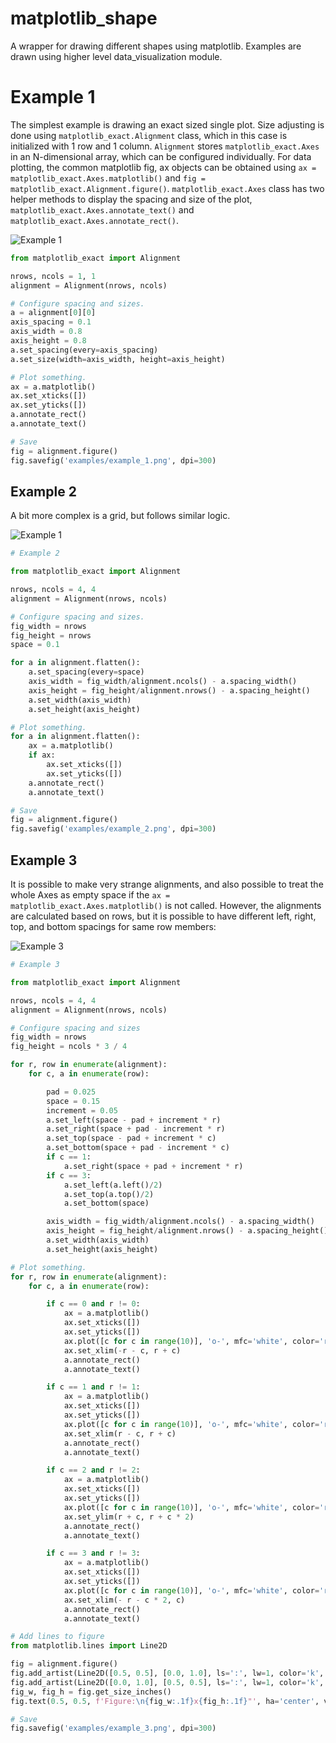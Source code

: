 # matplotlib_shape

A wrapper for drawing different shapes using matplotlib. Examples are drawn using higher level data_visualization module.


# Example 1

The simplest example is drawing an exact sized single plot. Size adjusting is done using `matplotlib_exact.Alignment` class, which in this case is initialized with 1 row and 1 column. `Alignment` stores `matplotlib_exact.Axes` in an N-dimensional array, which can be configured individually. For data plotting, the common matplotlib fig, ax objects can be obtained using `ax = matplotlib_exact.Axes.matplotlib()` and `fig = matplotlib_exact.Alignment.figure()`. `matplotlib_exact.Axes` class has two helper methods to display the spacing and size of the plot, `matplotlib_exact.Axes.annotate_text()` and `matplotlib_exact.Axes.annotate_rect()`.

![Example 1](https://github.com/rpylkkanen/exact-size-matplotlib/blob/main/examples/example_1.png)

```python
from matplotlib_exact import Alignment

nrows, ncols = 1, 1
alignment = Alignment(nrows, ncols)

# Configure spacing and sizes.
a = alignment[0][0]
axis_spacing = 0.1
axis_width = 0.8
axis_height = 0.8
a.set_spacing(every=axis_spacing)
a.set_size(width=axis_width, height=axis_height)

# Plot something.
ax = a.matplotlib()
ax.set_xticks([])
ax.set_yticks([])	
a.annotate_rect()
a.annotate_text()

# Save
fig = alignment.figure()
fig.savefig('examples/example_1.png', dpi=300)
```


## Example 2

A bit more complex is a grid, but follows similar logic. 

![Example 1](https://github.com/rpylkkanen/exact-size-matplotlib/blob/main/examples/example_2.png)

```python
# Example 2

from matplotlib_exact import Alignment

nrows, ncols = 4, 4
alignment = Alignment(nrows, ncols)

# Configure spacing and sizes.
fig_width = nrows
fig_height = nrows
space = 0.1

for a in alignment.flatten():
	a.set_spacing(every=space)
	axis_width = fig_width/alignment.ncols() - a.spacing_width()
	axis_height = fig_height/alignment.nrows() - a.spacing_height()
	a.set_width(axis_width)
	a.set_height(axis_height)

# Plot something.
for a in alignment.flatten():
	ax = a.matplotlib()
	if ax:
		ax.set_xticks([])
		ax.set_yticks([])	
	a.annotate_rect()
	a.annotate_text()

# Save
fig = alignment.figure()
fig.savefig('examples/example_2.png', dpi=300)
```

## Example 3

It is possible to make very strange alignments, and also possible to treat the whole Axes as empty space if the `ax = matplotlib_exact.Axes.matplotlib()` is not called. However, the alignments are calculated based on rows, but it is possible to have different left, right, top, and bottom spacings for same row members:

![Example 3](https://github.com/rpylkkanen/exact-size-matplotlib/blob/main/examples/example_3.png)

```python
# Example 3

from matplotlib_exact import Alignment

nrows, ncols = 4, 4
alignment = Alignment(nrows, ncols)

# Configure spacing and sizes
fig_width = nrows 
fig_height = ncols * 3 / 4

for r, row in enumerate(alignment):
	for c, a in enumerate(row):

		pad = 0.025
		space = 0.15
		increment = 0.05
		a.set_left(space - pad + increment * r)
		a.set_right(space + pad - increment * r)
		a.set_top(space - pad + increment * c)
		a.set_bottom(space + pad - increment * c)
		if c == 1:
			a.set_right(space + pad + increment * r)
		if c == 3:
			a.set_left(a.left()/2)
			a.set_top(a.top()/2)
			a.set_bottom(space)

		axis_width = fig_width/alignment.ncols() - a.spacing_width()
		axis_height = fig_height/alignment.nrows() - a.spacing_height()
		a.set_width(axis_width)
		a.set_height(axis_height)

# Plot something.
for r, row in enumerate(alignment):
	for c, a in enumerate(row):

		if c == 0 and r != 0:
			ax = a.matplotlib()	
			ax.set_xticks([])
			ax.set_yticks([])
			ax.plot([c for c in range(10)], 'o-', mfc='white', color='rgbk'[r], alpha=0.1)
			ax.set_xlim(-r - c, r + c)
			a.annotate_rect()
			a.annotate_text()

		if c == 1 and r != 1:
			ax = a.matplotlib()	
			ax.set_xticks([])
			ax.set_yticks([])
			ax.plot([c for c in range(10)], 'o-', mfc='white', color='rgbk'[r], alpha=0.1)
			ax.set_xlim(r - c, r + c)
			a.annotate_rect()
			a.annotate_text()

		if c == 2 and r != 2:
			ax = a.matplotlib()	
			ax.set_xticks([])
			ax.set_yticks([])
			ax.plot([c for c in range(10)], 'o-', mfc='white', color='rgbk'[r], alpha=0.1)
			ax.set_ylim(r + c, r + c * 2)
			a.annotate_rect()
			a.annotate_text()

		if c == 3 and r != 3:
			ax = a.matplotlib()	
			ax.set_xticks([])
			ax.set_yticks([])
			ax.plot([c for c in range(10)], 'o-', mfc='white', color='rgbk'[r], alpha=0.1)
			ax.set_xlim(- r - c * 2, c)
			a.annotate_rect()
			a.annotate_text()

# Add lines to figure
from matplotlib.lines import Line2D

fig = alignment.figure()
fig.add_artist(Line2D([0.5, 0.5], [0.0, 1.0], ls=':', lw=1, color='k', alpha=0.5))
fig.add_artist(Line2D([0.0, 1.0], [0.5, 0.5], ls=':', lw=1, color='k', alpha=0.5))
fig_w, fig_h = fig.get_size_inches()
fig.text(0.5, 0.5, f'Figure:\n{fig_w:.1f}x{fig_h:.1f}"', ha='center', va='center', fontsize='xx-small', bbox=dict(fc='white', alpha=0.5))

# Save
fig.savefig('examples/example_3.png', dpi=300)
```